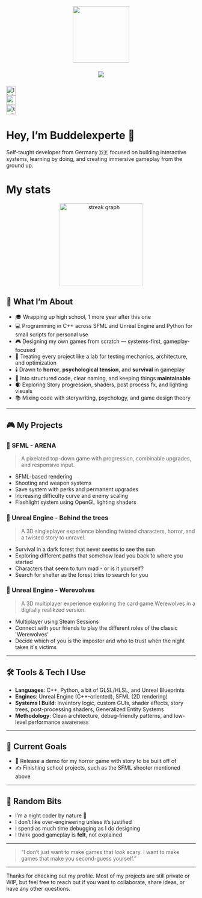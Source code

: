 <div align="center"> 
  <img height="150" src="https://cdn.discordapp.com/avatars/627126388717256714/3276b58caa608abdab27126a8f79576c.png?size=1024" /> 
</div>

###

<div align="center">
  <img src="https://visitor-badge.laobi.icu/badge?page_id=buddelexperte.profile" />
</div>

###

<div align="left">
  <a href="https://www.linkedin.com/in/YOUR_LINK_HERE" target="_blank">
    <img src="https://img.shields.io/static/v1?message=LinkedIn&logo=linkedin&label=&color=0077B5&logoColor=white&labelColor=&style=for-the-badge" height="25" alt="linkedin logo" />
  </a>
  <div></div>
  <a href="https://www.youtube.com/@YOUR_LINK_HERE" target="_blank">
    <img src="https://img.shields.io/static/v1?message=Youtube&logo=youtube&label=&color=FF0000&logoColor=white&labelColor=&style=for-the-badge" height="25" alt="youtube logo" />
  </a>
  <div></div>
  <a href="https://twitter.com/YOUR_LINK_HERE" target="_blank">
    <img src="https://img.shields.io/static/v1?message=Twitter&logo=twitter&label=&color=1DA1F2&logoColor=white&labelColor=&style=for-the-badge" height="25" alt="twitter logo" />
  </a>
</div>

###

# Hey, I’m Buddelexperte 👋

Self-taught developer from Germany 🇩🇪 focused on building interactive systems, learning by doing, and creating immersive gameplay from the ground up.

# My stats

<div align="center"> 
  <img src="https://streak-stats.demolab.com?user=buddelexperte&locale=en&mode=daily&theme=dark&hide_border=false&border_radius=5&order=3" height="220" alt="streak graph" /> 
</div>

###
###
###

## 🧠 What I’m About

- 🎓 Wrapping up high school, 1 more year after this one
- 💻 Programming in C++ across SFML and Unreal Engine and Python for small scripts for personal use
- 🎮 Designing my own games from scratch — systems-first, gameplay-focused
- 🧪 Treating every project like a lab for testing mechanics, architecture, and optimization  
- 🕯️ Drawn to **horror**, **psychological tension**, and **survival** in gameplay  
- 🧩 Into structured code, clear naming, and keeping things **maintainable**  
- 🌒 Exploring Story progression, shaders, post process fx, and lighting visuals  
- 📚 Mixing code with storywriting, psychology, and game design theory  

---

## 🎮 My Projects

### 🔫 SFML - ARENA
> A pixelated top-down game with progression, combinable upgrades, and responsive input.

- SFML-based rendering
- Shooting and weapon systems
- Save system with perks and permanent upgrades
- Increasing difficulty curve and enemy scaling
- Flashlight system using OpenGL lighting shaders

### 🌲 Unreal Engine - Behind the trees
> A 3D singleplayer experience blending twisted characters, horror, and a twisted story to unravel.

- Survival in a dark forest that never seems to see the sun
- Exploring different paths that somehow lead you back to where you started
- Characters that seem to turn mad - or is it yourself?
- Search for shelter as the forest tries to search for you

### 🐺 Unreal Engine - Werevolves
> A 3D multiplayer experience exploring the card game Werewolves in a digitally realikzed version.

- Multiplayer using Steam Sessions
- Connect with your friends to play the different roles of the classic 'Werewolves'
- Decide which of you is the impostor and who to trust when the night takes it's victims

---

## 🛠️ Tools & Tech I Use

- **Languages**: C++, Python, a bit of GLSL/HLSL, and Unreal Blueprints
- **Engines**: Unreal Engine (C++-oriented), SFML (2D rendering)
- **Systems I Build**: Inventory logic, custom GUIs, shader effects, story trees, post-processing shaders, Generalized Entity Systems
- **Methodology**: Clean architecture, debug-friendly patterns, and low-level performance awareness

---

## 📌 Current Goals

- 🎯 Release a demo for my horror game with story to be built off of
- ✍️ Finishing school projects, such as the SFML shooter mentioned above

---

## 💭 Random Bits

- I’m a night coder by nature 🌙  
- I don’t like over-engineering unless it’s justified  
- I spend as much time debugging as I do designing  
- I think good gameplay is **felt**, not explained

---

> “I don’t just want to make games that *look* scary. I want to make games that make you second-guess yourself.”

---

Thanks for checking out my profile. Most of my projects are still private or WIP, but feel free to reach out if you want to collaborate, share ideas, or have any other questions.
